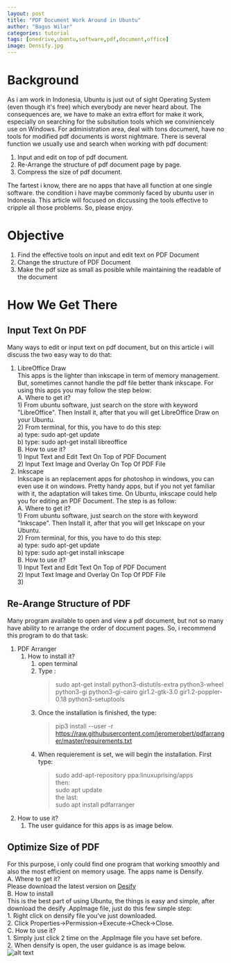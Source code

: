 ```yaml
---
layout: post
title: "PDF Document Work Around in Ubuntu"
author: "Bagus Wilar"
categories: tutorial
tags: [onedrive,ubuntu,software,pdf,document,office]
image: Densify.jpg
---
```




# Background
As i am work in Indonesia, Ubuntu is just out of sight Operating System (even though it's free) which everybody are never heard about. The consequences are, we have to make an extra effort for make it work, especially on searching for the subsitution tools which we conviniencely use on Windows. For administration area, deal with tons document, have no tools for modified pdf documents is worst nightmare.  There is several function we usually use and search when working with pdf document:
1. Input and edit on top of pdf document.
2. Re-Arrange the structure of pdf document page by page.
3. Compress the size of pdf document.

The fartest i know, there are no apps that have all function at one single software. the condition i have maybe commonly faced by ubuntu user in Indonesia. This article will focused on diccussing the tools effective to cripple all those problems. So, please enjoy.  

# Objective
1. Find the effective tools on input and edit text on PDF Document
2. Change the structure of PDF Document
3. Make the pdf size as small as posible while maintaining the readable of the document

# How We Get There

## Input Text On PDF
Many ways to edit or input text on pdf document, but on this article i will discuss the two easy way to do that:<br>
1. LibreOffice Draw <br>
    This apps is the lighter than inkscape in term of memory management. But, sometimes cannot handle the pdf file better thank inkscape. For using this apps you may       follow the step below:<br>
    A. Where to get it?<br>
         1) From ubuntu software, just search on the store with keyword "LibreOffice". Then Install it, after that you will get LibreOffice Draw on your Ubuntu.<br>
         2) From terminal, for this, you have to do this step:<br>
              a) type: sudo apt-get update<br>
              b) type: sudo apt-get install libreoffice<br>
    B. How to use it?<br>
         1) Input Text and Edit Text On Top of PDF Document<br>
         2) Input Text Image and Overlay On Top Of PDF File<br>
3. Inkscape<br>
    Inkscape is an replacement apps for photoshop in windows, you can even use it on windows. Pretty handy apps, but if you not yet familiar with it, the adaptation will takes time. On Ubuntu, inkscape could help you for editing an PDF Document. The step is as follow:<br>
     A. Where to get it?<br>
         1) From ubuntu software, just search on the store with keyword "Inkscape". Then Install it, after that you will get Inkscape on your Ubuntu.<br>
         2) From terminal, for this, you have to do this step:<br>
              a) type: sudo apt-get update<br>
              b) type: sudo apt-get install inkscape<br>
    B. How to use it?<br>
         1) Input Text and Edit Text On Top of PDF Document<br>
         2) Input Text Image and Overlay On Top Of PDF File<br>
         3) 
## Re-Arange Structure of PDF
Many program available to open and view a pdf document, but not so many have ability to re arrange the order of document pages. So, i recommend this program to do that task:<br>
1. PDF Arranger<br>
    1. How to install it?<br>
         1. open terminal<br>
         2. Type : <br>
              > sudo apt-get install python3-distutils-extra python3-wheel python3-gi python3-gi-cairo gir1.2-gtk-3.0 gir1.2-poppler-0.18 python3-setuptools <br>
         3. Once the installation is finished, the type:<br>
              > pip3 install --user -r https://raw.githubusercontent.com/jeromerobert/pdfarranger/master/requirements.txt <br>
         4. When requierement is set, we will begin the installation. First type:<br>
               > sudo add-apt-repository ppa:linuxuprising/apps <br>
               then: <br>
               > sudo apt update <br>
               the last: <br>
               > sudo apt install pdfarranger <br>
2. How to use it? <br>
    1. The user guidance for this apps is as image below. <br>
    
## Optimize Size of PDF <br>
For this purpose, i only could find one program that working smoothly and also the most efficient on memory usage. The apps name is Densify. <br>
A. Where to get it? <br>
     Please download the latest version on [Desify](https://github.com/hkdb/Densify/releases) <br>
B. How to install <br>
    This is the best part of using Ubuntu, the things is easy and simple, after download the desify .AppImage file, just do this few simple step: <br>
    1. Right click on densify file you've just downloaded. <br>
    2. Click Properties->Permission->Execute->Check->Close. <br>
C. How to use it? <br>
     1. Simply just click 2 time on the .AppImage file you have set before. <br>
     2. When densify is open, the user guidance is as image below. <br>
     ![alt text]((https://github.com/bawil45/blog/blob/gh-pages/assets/img/Densify.jpg) "Densify Interface") 
